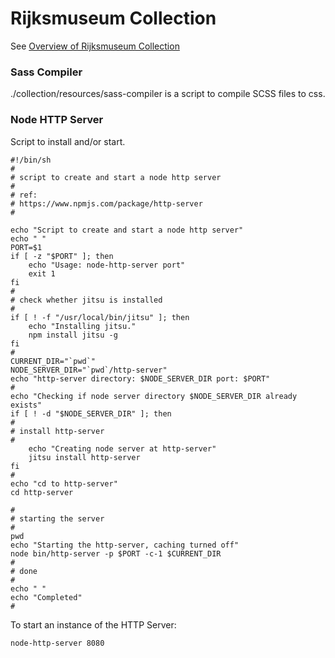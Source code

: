 
# Rijksmuseum Collection

See [Overview of Rijksmuseum Collection](https://www.johnvincent.io/johnvincent/rijksmuseum-overview/)

### Sass Compiler

./collection/resources/sass-compiler is a script to compile SCSS files to css.

### Node HTTP Server

Script to install and/or start.

```
#!/bin/sh
#
# script to create and start a node http server
#
# ref:
# https://www.npmjs.com/package/http-server
#

echo "Script to create and start a node http server"
echo " "
PORT=$1
if [ -z "$PORT" ]; then
    echo "Usage: node-http-server port"
    exit 1
fi
#
# check whether jitsu is installed
#
if [ ! -f "/usr/local/bin/jitsu" ]; then
    echo "Installing jitsu."
    npm install jitsu -g
fi
#
CURRENT_DIR="`pwd`"
NODE_SERVER_DIR="`pwd`/http-server"
echo "http-server directory: $NODE_SERVER_DIR port: $PORT"
#
echo "Checking if node server directory $NODE_SERVER_DIR already exists"
if [ ! -d "$NODE_SERVER_DIR" ]; then
#
# install http-server
#
    echo "Creating node server at http-server"
    jitsu install http-server
fi
#
echo "cd to http-server"
cd http-server

#
# starting the server
#
pwd
echo "Starting the http-server, caching turned off"
node bin/http-server -p $PORT -c-1 $CURRENT_DIR
#
# done
#
echo " "
echo "Completed"
#

```

To start an instance of the HTTP Server:

```
node-http-server 8080
```

